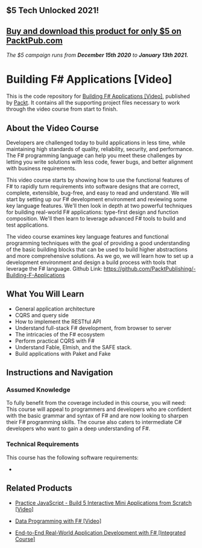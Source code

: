 ## $5 Tech Unlocked 2021!
[Buy and download this product for only $5 on PacktPub.com](https://www.packtpub.com/)
-----
*The $5 campaign         runs from __December 15th 2020__ to __January 13th 2021.__*

# Building F# Applications [Video]
This is the code repository for [Building F# Applications [Video]](https://www.packtpub.com/application-development/building-f-applications-video?utm_source=github&utm_medium=repository&utm_campaign=9781788298858), published by [Packt](https://www.packtpub.com/?utm_source=github). It contains all the supporting project files necessary to work through the video course from start to finish.
## About the Video Course
Developers are challenged today to build applications in less time, while maintaining high standards of quality, reliability, security, and performance. The F# programming language can help you meet these challenges by letting you write solutions with less code, fewer bugs, and better alignment with business requirements. 

This video course starts by showing how to use the functional features of F# to rapidly turn requirements into software designs that are correct, complete, extensible, bug-free, and easy to read and understand. We will start by setting up our F# development environment and reviewing some key language features. We'll then look in depth at two powerful techniques for building real-world F# applications: type-first design and function composition. We'll then learn to leverage advanced F# tools to build and test applications.

The video course examines key language features and functional programming techniques with the goal of providing a good understanding of the basic building blocks that can be used to build higher abstractions and more comprehensive solutions. As we go, we will learn how to set up a development environment and design a build process with tools that leverage the F# language.
Github Link: https://github.com/PacktPublishing/-Building-F-Applications

<H2>What You Will Learn</H2>
<DIV class=book-info-will-learn-text>
<UL>
<LI>General application architecture 
<LI>CQRS and query side 
<LI>How to implement the RESTful API 
<LI>Understand full-stack F# development, from browser to server 
<LI>The intricacies of the F# ecosystem 
<LI>Perform practical CQRS with F# 
<LI>Understand Fable, Elmish, and the SAFE stack. 
<LI>Build applications with Paket and Fake </LI></UL></DIV>

## Instructions and Navigation
### Assumed Knowledge
To fully benefit from the coverage included in this course, you will need:<br/>
This course will appeal to programmers and developers who are confident with the basic grammar and syntax of F# and are now looking to sharpen their F# programming skills. The course also caters to intermediate C# developers who want to gain a deep understanding of F#.
### Technical Requirements
This course has the following software requirements:<br/>

-

## Related Products
* [Practice JavaScript - Build 5 Interactive Mini Applications from Scratch [Video]](https://www.packtpub.com/application-development/practice-javascript-build-5-interactive-mini-applications-scratch-video?utm_source=github&utm_medium=repository&utm_campaign=9781838822446)

* [Data Programming with F# [Video]](https://www.packtpub.com/application-development/data-programming-f-video?utm_source=github&utm_medium=repository&utm_campaign=9781788479967)

* [End-to-End Real-World Application Development with F# [Integrated Course]](https://www.packtpub.com/web-development/end-end-real-world-application-development-f-integrated-course?utm_source=github&utm_medium=repository&utm_campaign=9781788478748)

